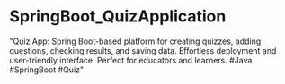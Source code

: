 # SpringBoot_QuizApplication
"Quiz App: Spring Boot-based platform for creating quizzes, adding questions, checking results, and saving data. Effortless deployment and user-friendly interface. Perfect for educators and learners. #Java #SpringBoot #Quiz"

